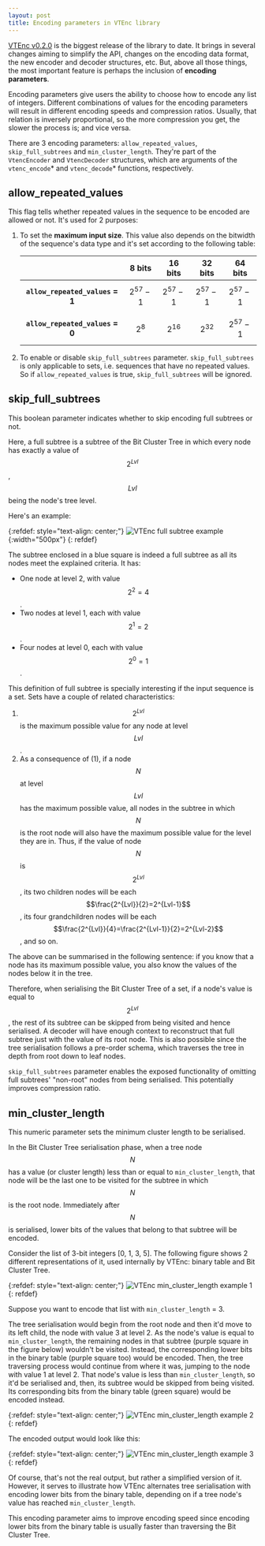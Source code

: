 ```yaml
---
layout: post
title: Encoding parameters in VTEnc library
---
```


[VTEnc v0.2.0](https://github.com/vteromero/VTEnc/blob/master/CHANGELOG.md#v020) is the biggest release of the library to date. It brings in several changes aiming to simplify the API, changes on the encoding data format, the new encoder and decoder structures, etc. But, above all those things, the most important feature is perhaps the inclusion of **encoding parameters**.

Encoding parameters give users the ability to choose how to encode any list of integers. Different combinations of values for the encoding parameters will result in different encoding speeds and compression ratios. Usually, that relation is inversely proportional, so the more compression you get, the slower the process is; and vice versa.

There are 3 encoding parameters: `allow_repeated_values`, `skip_full_subtrees` and `min_cluster_length`. They're part of the `VtencEncoder` and `VtencDecoder` structures, which are arguments of the `vtenc_encode`* and `vtenc_decode`* functions, respectively.

## allow_repeated_values

This flag tells whether repeated values in the sequence to be encoded are allowed or not. It's used for 2 purposes:

1. To set the **maximum input size**. This value also depends on the bitwidth of the sequence's data type and it's set according to the following table:

   |                               |8 bits|16 bits|32 bits|64 bits|
   |:-----------------------------:|:----:|:-----:|:-----:|:-----:|
   |**`allow_repeated_values` = 1**|$$2^{57}-1$$|$$2^{57}-1$$|$$2^{57}-1$$|$$2^{57}-1$$|
   |**`allow_repeated_values` = 0**|$$2^8$$|$$2^{16}$$|$$2^{32}$$|$$2^{57}-1$$|

2. To enable or disable `skip_full_subtrees` parameter. `skip_full_subtrees` is only applicable to sets, i.e. sequences that have no repeated values. So if `allow_repeated_values` is true, `skip_full_subtrees` will be ignored.

## skip_full_subtrees

This boolean parameter indicates whether to skip encoding full subtrees or not.

Here, a full subtree is a subtree of the Bit Cluster Tree in which every node has exactly a value of $$2^{Lvl}$$, $$Lvl$$ being the node's tree level.

Here's an example:

{:refdef: style="text-align: center;"}
![VTEnc full subtree example](/img/vtenc-full-subtree.png){:width="500px"}
{: refdef}

The subtree enclosed in a blue square is indeed a full subtree as all its nodes meet the explained criteria. It has:
* One node at level 2, with value $$2^2 = 4$$.
* Two nodes at level 1, each with value $$2^1 = 2$$.
* Four nodes at level 0, each with value $$2^0 = 1$$.

This definition of full subtree is specially interesting if the input sequence is a set. Sets have a couple of related characteristics:
1. $$2^{Lvl}$$ is the maximum possible value for any node at level $$Lvl$$.
2. As a consequence of (1), if a node $$N$$ at level $$Lvl$$ has the maximum possible value, all nodes in the subtree in which $$N$$ is the root node will also have the maximum possible value for the level they are in. Thus, if the value of node $$N$$ is $$2^{Lvl}$$, its two children nodes will be each $$\frac{2^{Lvl}}{2}=2^{Lvl-1}$$, its four grandchildren nodes will be each $$\frac{2^{Lvl}}{4}=\frac{2^{Lvl-1}}{2}=2^{Lvl-2}$$, and so on.

The above can be summarised in the following sentence: if you know that a node has its maximum possible value, you also know the values of the nodes below it in the tree.

Therefore, when serialising the Bit Cluster Tree of a set, if a node's value is equal to $$2^{Lvl}$$, the rest of its subtree can be skipped from being visited and hence serialised. A decoder will have enough context to reconstruct that full subtree just with the value of its root node. This is also possible since the tree serialisation follows a pre-order schema, which traverses the tree in depth from root down to leaf nodes.

`skip_full_subtrees` parameter enables the exposed functionality of omitting full subtrees' "non-root" nodes from being serialised. This potentially improves compression ratio.

## min_cluster_length

This numeric parameter sets the minimum cluster length to be serialised.

In the Bit Cluster Tree serialisation phase, when a tree node $$N$$ has a value (or cluster length) less than or equal to `min_cluster_length`, that node will be the last one to be visited for the subtree in which $$N$$ is the root node. Immediately after $$N$$ is serialised, lower bits of the values that belong to that subtree will be encoded.

Consider the list of 3-bit integers [0, 1, 3, 5]. The following figure shows 2 different representations of it, used internally by VTEnc: binary table and Bit Cluster Tree.

{:refdef: style="text-align: center;"}
![VTEnc min_cluster_length example 1](/img/vtenc-min-cluster-length-1.png)
{: refdef}

Suppose you want to encode that list with `min_cluster_length` = 3.

The tree serialisation would begin from the root node and then it'd move to its left child, the node with value 3 at level 2. As the node's value is equal to `min_cluster_length`, the remaining nodes in that subtree (purple square in the figure below) wouldn't be visited. Instead, the corresponding lower bits in the binary table (purple square too) would be encoded. Then, the tree traversing process would continue from where it was, jumping to the node with value 1 at level 2. That node's value is less than `min_cluster_length`, so it'd be serialised and, then, its subtree would be skipped from being visited. Its corresponding bits from the binary table (green square) would be encoded instead.

{:refdef: style="text-align: center;"}
![VTEnc min_cluster_length example 2](/img/vtenc-min-cluster-length-2.png)
{: refdef}

The encoded output would look like this:

{:refdef: style="text-align: center;"}
![VTEnc min_cluster_length example 3](/img/vtenc-min-cluster-length-3.png)
{: refdef}

Of course, that's not the real output, but rather a simplified version of it. However, it serves to illustrate how VTEnc alternates tree serialisation with encoding lower bits from the binary table, depending on if a tree node's value has reached `min_cluster_length`.

This encoding parameter aims to improve encoding speed since encoding lower bits from the binary table is usually faster than traversing the Bit Cluster Tree.
